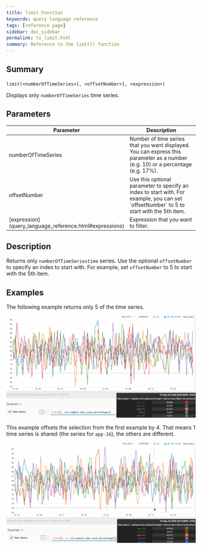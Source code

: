 ```yaml
---
title: limit Function
keywords: query language reference
tags: [reference page]
sidebar: doc_sidebar
permalink: ts_limit.html
summary: Reference to the limit() function
---
```

## Summary
```
limit(<numberOfTimeSeries>[, <offsetNumber>], <expression>)
```
Displays only `numberOfTimeSeries` time series.

## Parameters
<table>
<tbody>
<thead>
<tr><th width="20%">Parameter</th><th width="80%">Description</th></tr>
</thead>
<tr>
<td>numberOfTimeSeries</td>
<td>Number of time series that you want displayed. You can express this parameter as a number (e.g. 10) or a percentage (e.g. 17%). </td></tr>
<tr>
<td>offsetNumber</td>
<td>Use this optional parameter to specify an index to start with. For example, you can set `offsetNumber` to 5 to start with the 5th item. </td></tr>
<tr>
<td markdown="span"> [expression](query_language_reference.html#expressions)</td>
<td>Expression that you want to filter.</td>
</tr>
</tbody>
</table>

## Description

Returns only `numberOfTimeSeriestime` series. Use the optional `offsetNumber` to specify an index to start with. For example, set `offsetNumber` to 5 to start with the 5th item.

## Examples

The following example returns only 5 of the time series.

![limit 1](images/ts_limit_1.png)

This example offsets the selection from the first example by 4. That means 1 time series is shared (the series for `app-16`), the others are different.

![limit 2](images/ts_limit_2.png)
